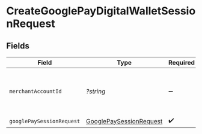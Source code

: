 # CreateGooglePayDigitalWalletSessionRequest


## Fields

| Field                                                   | Type                                                    | Required                                                | Description                                             | Example                                                 |
| ------------------------------------------------------- | ------------------------------------------------------- | ------------------------------------------------------- | ------------------------------------------------------- | ------------------------------------------------------- |
| `merchantAccountId`                                     | *?string*                                               | :heavy_minus_sign:                                      | The ID of the merchant account to use for this request. | default                                                 |
| `googlePaySessionRequest`                               | [GooglePaySessionRequest](./GooglePaySessionRequest.md) | :heavy_check_mark:                                      | N/A                                                     |                                                         |
